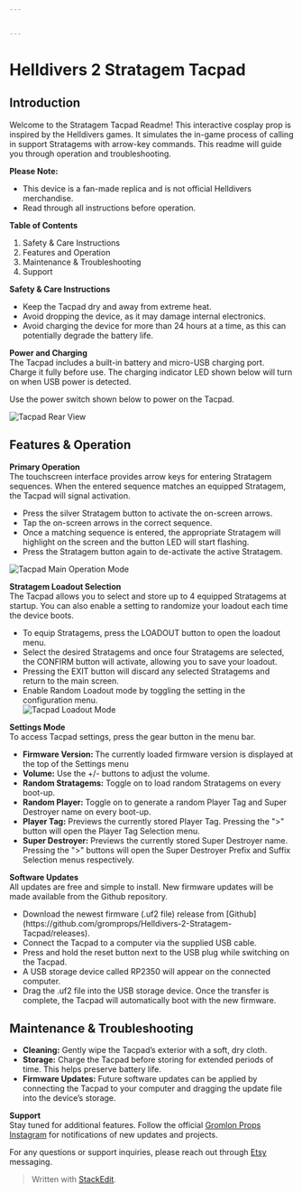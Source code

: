 ```yaml
---


---
```


<h1 id="helldivers-2-stratagem-tacpad">Helldivers 2 Stratagem Tacpad</h1>
<h2 id="introduction">Introduction</h2>
<p>Welcome to the Stratagem Tacpad Readme! This interactive cosplay prop is inspired by the Helldivers games. It simulates the in-game process of calling in support Stratagems with arrow-key commands. This readme will guide you through operation and troubleshooting.</p>
<p><strong>Please Note:</strong></p>
<ul>
<li>This device is a fan-made replica and is not official Helldivers merchandise.</li>
<li>Read through all instructions before operation.</li>
</ul>
<p><strong>Table of Contents</strong></p>
<ol>
<li>Safety &amp; Care Instructions</li>
<li>Features and Operation</li>
<li>Maintenance &amp; Troubleshooting</li>
<li>Support</li>
</ol>
<p><strong>Safety &amp; Care Instructions</strong></p>
<ul>
<li>Keep the Tacpad dry and away from extreme heat.</li>
<li>Avoid dropping the device, as it may damage internal electronics.</li>
<li>Avoid charging the device for more than 24 hours at a time, as this can potentially degrade the battery life.</li>
</ul>
<p><strong>Power and Charging</strong><br>
The Tacpad includes a built-in battery and micro-USB charging port. Charge it fully before use. The charging indicator LED shown below will turn on when USB power is detected.</p>
<p>Use the power switch shown below to power on the Tacpad.</p>
<p><img src="https://imgur.com/ufXQzsC.jpeg" alt="Tacpad Rear View"></p>
<h2 id="features--operation">Features &amp; Operation</h2>
<p><strong>Primary Operation</strong><br>
The touchscreen interface provides arrow keys for entering Stratagem sequences. When the entered sequence matches an equipped Stratagem, the Tacpad will signal activation.</p>
<ul>
<li>Press the silver Stratagem button to activate the on-screen arrows.</li>
<li>Tap the on-screen arrows in the correct sequence.</li>
<li>Once a matching sequence is entered, the appropriate Stratagem will highlight on the screen and the button LED will start flashing.</li>
<li>Press the Stratagem button again to de-activate the active Stratagem.</li>
</ul>
<p><img src="https://i.imgur.com/ergSwCE.jpeg" alt="Tacpad Main Operation Mode"></p>
<p><strong>Stratagem Loadout Selection</strong><br>
The Tacpad allows you to select and store up to 4 equipped Stratagems at startup. You can also enable a setting to randomize your loadout each time the device boots.</p>
<ul>
<li>To equip Stratagems, press the LOADOUT button to open the loadout menu.</li>
<li>Select the desired Stratagems and once four Stratagems are selected, the CONFIRM button will activate, allowing you to save your loadout.</li>
<li>Pressing the EXIT button will discard any selected Stratagems and return to the main screen.</li>
<li>Enable Random Loadout mode by toggling the setting in the configuration menu.<br>
<img src="https://imgur.com/iuoc0lX.jpeg" alt="Tacpad Loadout Mode"></li>
</ul>
<p><strong>Settings Mode</strong><br>
To access Tacpad settings, press the gear button in the menu bar.</p>
<ul>
<li><strong>Firmware Version: </strong> The currently loaded firmware version is displayed at the top of the Settings menu</li>
<li><strong>Volume:</strong> Use the +/- buttons to adjust the volume.</li>
<li><strong>Random Stratagems:</strong> Toggle on to load random Stratagems on every boot-up.</li>
<li><strong>Random Player:</strong> Toggle on to generate a random Player Tag and Super Destroyer name on every boot-up.</li>
<li><strong>Player Tag:</strong> Previews the currently stored Player Tag. Pressing the ">" button will open the Player Tag Selection menu.</li>
<li><strong>Super Destroyer:</strong> Previews the currently stored Super Destroyer name. Pressing the ">" buttons will open the Super Destroyer Prefix and Suffix Selection menus respectively.</li>

</ul>
<p><strong>Software Updates</strong><br>
All updates are free and simple to install. New firmware updates will be made available from the Github repository.</p>
<ul>
<li>Download the newest firmware (.uf2 file) release from [Github](https://github.com/gromprops/Helldivers-2-Stratagem-Tacpad/releases). </li>
<li>Connect the Tacpad to a computer via the supplied USB cable.</li>
<li>Press and hold the reset button next to the USB plug while switching on the Tacpad.</li>
<li>A USB storage device called RP2350 will appear on the connected computer.</li>
<li>Drag the .uf2 file into the USB storage device. Once the transfer is complete, the Tacpad will automatically boot with the new firmware.</li>
</ul>
<h2 id="maintenance--troubleshooting">Maintenance &amp; Troubleshooting</h2>
<ul>
<li><strong>Cleaning:</strong> Gently wipe the Tacpad’s exterior with a soft, dry cloth.</li>
<li><strong>Storage:</strong> Charge the Tacpad before storing for extended periods of time. This helps preserve battery life.</li>
<li><strong>Firmware Updates:</strong> Future software updates can be applied by connecting the Tacpad to your computer and dragging the update file into the device’s storage.</li>
</ul>
<p><strong>Support</strong><br>
Stay tuned for additional features. Follow the official <a href="https://www.instagram.com/gromlonprops/">Gromlon Props Instagram</a> for notifications of new updates and projects.</p>
<p>For any questions or support inquiries, please reach out through <a href="https://www.etsy.com/shop/GromlonProps">Etsy</a> messaging.</p>
<blockquote>
<p>Written with <a href="https://stackedit.io/">StackEdit</a>.</p>
</blockquote>

<!--stackedit_data:
eyJoaXN0b3J5IjpbLTk5NTQzMjc3MiwtMTkyODYwNDExNV19
-->